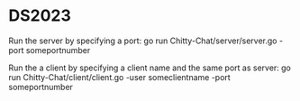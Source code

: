 # DS2023

Run the server by specifying a port: 
go run Chitty-Chat/server/server.go -port someportnumber


Run the a client by specifying a client name and the same port as server:
go run Chitty-Chat/client/client.go -user someclientname -port someportnumber
